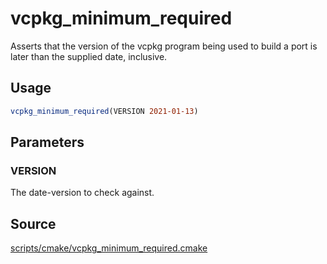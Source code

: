 # vcpkg_minimum_required

Asserts that the version of the vcpkg program being used to build a port is later than the supplied date, inclusive.

## Usage
```cmake
vcpkg_minimum_required(VERSION 2021-01-13)
```

## Parameters
### VERSION
The date-version to check against.

## Source
[scripts/cmake/vcpkg_minimum_required.cmake](https://github.com/Microsoft/vcpkg/blob/master/scripts/cmake/vcpkg_minimum_required.cmake)
